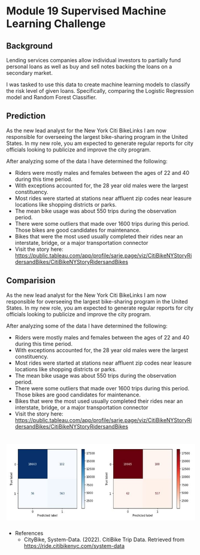 # Module 19 Supervised Machine Learning Challenge
## Background

Lending services companies allow individual investors to partially fund personal loans as well as buy and sell notes backing the loans on a secondary market.

I was tasked to use this data to create machine learning models to classify the risk level of given loans. Specifically, comparing the Logistic Regression model and Random Forest Classifier.

## Prediction

As the new lead analyst for the New York Citi BikeLinks I am now responsible for overseeing the largest bike-sharing program in the United States. In my new role, you am expected to generate regular reports for city officials looking to publicize and improve the city program.

After analyzing some of the data I have determined the following:
- Riders were mostly males and females between the ages of 22 and 40 during this time period.  
- With exceptions accounted for, the 28 year old males were the largest constituency.
- Most rides were started at stations near affluent zip codes near leasure locations like shopping districts or parks.
- The mean bike usage was about 550 trips during the observation period.
- There were some outliers that made over 1600 trips during this period.  Those bikes are good candidates for maintenance.
- Bikes that were the most used usually completed their rides near an interstate, bridge, or a major transportation connector
- Visit the story here:  https://public.tableau.com/app/profile/sarje.page/viz/CitiBikeNYStoryRidersandBikes/CitiBikeNYStoryRidersandBikes

## Comparision

As the new lead analyst for the New York Citi BikeLinks I am now responsible for overseeing the largest bike-sharing program in the United States. In my new role, you am expected to generate regular reports for city officials looking to publicize and improve the city program.

After analyzing some of the data I have determined the following:
- Riders were mostly males and females between the ages of 22 and 40 during this time period.  
- With exceptions accounted for, the 28 year old males were the largest constituency.
- Most rides were started at stations near affluent zip codes near leasure locations like shopping districts or parks.
- The mean bike usage was about 550 trips during the observation period.
- There were some outliers that made over 1600 trips during this period.  Those bikes are good candidates for maintenance.
- Bikes that were the most used usually completed their rides near an interstate, bridge, or a major transportation connector
- Visit the story here:  https://public.tableau.com/app/profile/sarje.page/viz/CitiBikeNYStoryRidersandBikes/CitiBikeNYStoryRidersandBikes

# ![banner](https://github.com/sajeanpage/module_19_supervised_machine_learning_challenge/blob/2ccf3812a6cb3fba73b141bcb8b88de2e01712df/Resources/matrix.JPG)

- References
  - CityBike, System-Data. (2022). CitiBike Trip Data. Retrieved from https://ride.citibikenyc.com/system-data

